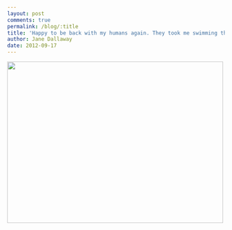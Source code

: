 ```yaml
---
layout: post
comments: true
permalink: /blog/:title
title: 'Happy to be back with my humans again. They took me swimming this evening.'
author: Jane Dallaway
date: 2012-09-17
---
```


<div>
<a href="//static.skitters.dallaway.com/Rphoto.JPG">
<img width="500" src="//static.skitters.dallaway.com/Rphoto.JPG.500.JPG" height="374">
</a>
</div>


 
    
